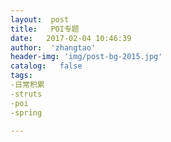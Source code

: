 ```yaml
---
layout:  post
title:   POI专题
date:   2017-02-04 10:46:39
author:  'zhangtao'
header-img: 'img/post-bg-2015.jpg'
catalog:   false
tags:
-日常积累
-struts
-poi
-spring

---
```














